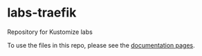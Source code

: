 # labs-traefik

Repository for Kustomize labs

To use the files in this repo, please see the [documentation pages](https://joseeden.github.io/joeden/docs/Kubernetes-Tools/Traefik/Starter-Notes).

